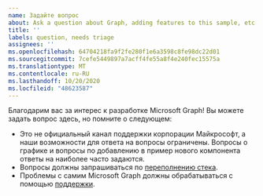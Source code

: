 ```yaml
---
name: Задайте вопрос
about: Ask a question about Graph, adding features to this sample, etc.
title: ''
labels: question, needs triage
assignees: ''
ms.openlocfilehash: 64704218fa9f2fe280f1e6a3598c8fe98dc22d01
ms.sourcegitcommit: 7cefe5449897a7acff4fe55a8f4e240fec15575a
ms.translationtype: MT
ms.contentlocale: ru-RU
ms.lasthandoff: 10/20/2020
ms.locfileid: "48623587"
---
```

Благодарим вас за интерес к разработке Microsoft Graph! Вы можете задать вопрос здесь, но помните о следующем:

- Это не официальный канал поддержки корпорации Майкрософт, а наши возможности для ответа на вопросы ограничены. Вопросы о графике и вопросы по добавлению в пример нового компонента ответы на наиболее часто задаются.
- Вопросы должны запрашиваться по [переполнению стека](https://stackoverflow.com/questions/tagged/microsoft-graph).
- Проблемы с самим Microsoft Graph должны обрабатываться с помощью [поддержки](https://developer.microsoft.com/graph/support).
